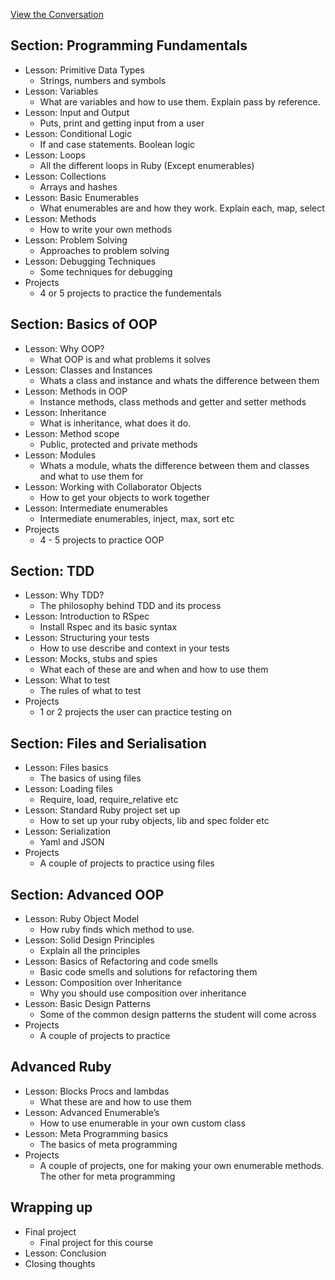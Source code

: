 [View the Conversation](https://github.com/TheOdinProject/ruby_course/issues/7)

## Section: Programming Fundamentals

* Lesson: Primitive Data Types
    - Strings, numbers and symbols
* Lesson: Variables
    - What are variables and how to use them. Explain pass by reference.
* Lesson: Input and Output
    - Puts, print and getting input from a user
* Lesson: Conditional Logic
    - If and case statements. Boolean logic
* Lesson: Loops
    - All the different loops in Ruby (Except enumerables)
* Lesson: Collections
    - Arrays and hashes
* Lesson: Basic Enumerables
    - What enumerables are and how they work. Explain each, map, select
* Lesson: Methods
    - How to write your own methods
* Lesson: Problem Solving
    - Approaches to problem solving
* Lesson: Debugging Techniques
    - Some techniques for debugging
* Projects
    - 4 or 5 projects to practice the fundementals
    
## Section: Basics of OOP

* Lesson: Why OOP?
    - What OOP is and what problems it solves
* Lesson: Classes and Instances
    - Whats a class and instance and whats the difference between them
* Lesson: Methods in OOP
    - Instance methods, class methods and getter and setter methods
* Lesson: Inheritance
    - What is inheritance, what does it do.
* Lesson: Method scope
    - Public, protected and private methods
* Lesson: Modules
    - Whats a module, whats the difference between them and classes and what to use them for
* Lesson: Working with Collaborator Objects
    - How to get your objects to work together
* Lesson: Intermediate enumerables
    - Intermediate enumerables, inject, max, sort etc
* Projects
    - 4 - 5 projects to practice OOP

## Section: TDD

* Lesson: Why TDD?
    - The philosophy behind TDD and its process
* Lesson: Introduction to RSpec
    - Install Rspec and its basic syntax
* Lesson: Structuring your tests
    - How to use describe and context in your tests
* Lesson: Mocks, stubs and spies
    - What each of these are and when and how to use them
* Lesson: What to test
    - The rules of what to test
* Projects
    - 1 or 2 projects the user can practice testing on

## Section: Files and Serialisation

* Lesson: Files basics
    - The basics of using files
* Lesson: Loading files
    - Require, load, require_relative etc
* Lesson: Standard Ruby project set up
    - How to set up your ruby objects, lib and spec folder etc
* Lesson: Serialization
    - Yaml and JSON
* Projects
    - A couple of projects to practice using files

## Section: Advanced OOP

* Lesson: Ruby Object Model
    - How ruby finds which method to use.
* Lesson: Solid Design Principles
    - Explain all the principles
* Lesson: Basics of Refactoring and code smells
    - Basic code smells and solutions for refactoring them
* Lesson: Composition over Inheritance
    - Why you should use composition over inheritance
* Lesson: Basic Design Patterns
    - Some of the common design patterns the student will come across
* Projects
    - A couple of projects to practice


## Advanced Ruby

* Lesson: Blocks Procs and lambdas
    - What these are and how to use them
* Lesson: Advanced Enumerable’s
    - How to use enumerable in your own custom class
* Lesson: Meta Programming basics
    - The basics of meta programming
* Projects
    - A couple of projects, one for making your own enumerable methods. The other for meta programming

## Wrapping up

* Final project
    - Final project for this course
* Lesson: Conclusion
* Closing thoughts
